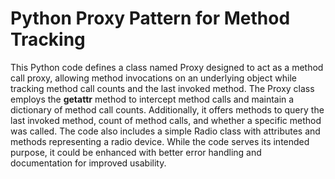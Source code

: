 # Python Proxy Pattern for Method Tracking
This Python code defines a class named Proxy designed to act as a method call proxy, allowing method invocations on an underlying object while tracking method call counts and the last invoked method. The Proxy class employs the __getattr__ method to intercept method calls and maintain a dictionary of method call counts. Additionally, it offers methods to query the last invoked method, count of method calls, and whether a specific method was called. The code also includes a simple Radio class with attributes and methods representing a radio device. While the code serves its intended purpose, it could be enhanced with better error handling and documentation for improved usability.

